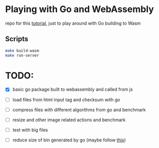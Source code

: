 # Playing with Go and WebAssembly

repo for this [tutorial](https://golangbot.com/webassembly-using-go/), just to play around with Go building to Wasm

## Scripts

```bash
make build-wasm 
make run-server
```

# TODO:
- [x] basic go package built to webassembly and called from js
- [ ] load files from html input tag and checksum with go

- [ ] compress files with different algorithms from go and benchmark
- [ ] resize and other image related actions and benchmark
- [ ] test with big files
- [ ] reduce size of bin generated by go (maybe follow [this](https://dev.bitolog.com/minimizing-go-webassembly-binary-size/))

